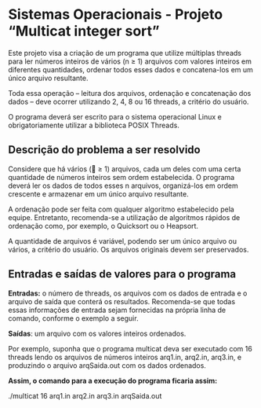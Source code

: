 <b><h1>Sistemas Operacionais - Projeto “Multicat integer sort”</b> </h1>

Este projeto visa a criação de um programa que utilize múltiplas threads para ler números inteiros de vários
(n ≥ 1) arquivos com valores inteiros em diferentes quantidades, ordenar todos esses dados e concatena-los
em um único arquivo resultante.<p>
Toda essa operação – leitura dos arquivos, ordenação e concatenação dos dados – deve ocorrer utilizando 2,
4, 8 ou 16 threads, a critério do usuário.<p>
O programa deverá ser escrito para o sistema operacional Linux e obrigatoriamente utilizar a biblioteca POSIX
Threads.

<b><h2>Descrição do problema a ser resolvido</b></h2>

Considere que há vários ( ≥ 1) arquivos, cada um deles com uma certa quantidade de números inteiros sem
ordem estabelecida. O programa deverá ler os dados de todos esses n arquivos, organizá-los em ordem
crescente e armazenar em um único arquivo resultante.<p>
A ordenação pode ser feita com qualquer algoritmo estabelecido pela equipe. Entretanto, recomenda-se a
utilização de algoritmos rápidos de ordenação como, por exemplo, o Quicksort ou o Heapsort.<p>
A quantidade de arquivos é variável, podendo ser um único arquivo ou vários, a critério do usuário. Os arquivos
originais devem ser preservados.
 
 <b><h2>Entradas e saídas de valores para o programa</b></h2>
 
<b>Entradas:</b> o número de threads, os arquivos com os dados de entrada e o arquivo de saída que conterá os
resultados. Recomenda-se que todas essas informações de entrada sejam fornecidas na própria linha de
comando, conforme o exemplo a seguir.<p>
<b>Saídas</b>: um arquivo com os valores inteiros ordenados.<p>
    Por exemplo, suponha que o programa multicat deva ser executado com 16 threads lendo os arquivos de
números inteiros arq1.in, arq2.in, arq3.in, e produzindo o arquivo arqSaida.out com os dados
ordenados. <p><b>Assim, o comando para a execução do programa ficaria assim:</b></p>

./multicat 16 arq1.in arq2.in arq3.in arqSaida.out  <p>

